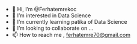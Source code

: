- 👋 Hi, I’m @Ferhatemrekoc
- 👀 I’m interested in Data Science
- 🌱 I’m currently learning patika of Data Science
- 💞️ I’m looking to collaborate on ...
- 📫 How to reach me , ferhatemre70@gmail.com

<!---
Ferhatemrekoc/Ferhatemrekoc is a ✨ special ✨ repository because its `README.md` (this file) appears on your GitHub profile.
You can click the Preview link to take a look at your changes.
--->
